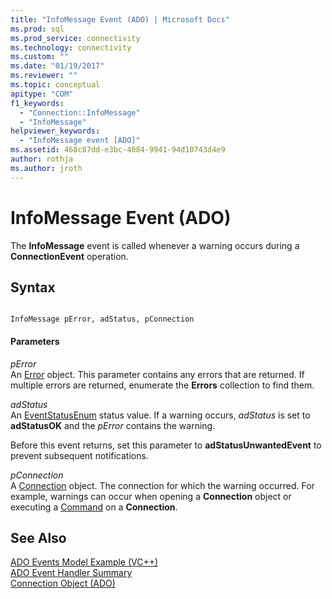 ```yaml
---
title: "InfoMessage Event (ADO) | Microsoft Docs"
ms.prod: sql
ms.prod_service: connectivity
ms.technology: connectivity
ms.custom: ""
ms.date: "01/19/2017"
ms.reviewer: ""
ms.topic: conceptual
apitype: "COM"
f1_keywords: 
  - "Connection::InfoMessage"
  - "InfoMessage"
helpviewer_keywords: 
  - "InfoMessage event [ADO]"
ms.assetid: 468c87dd-e3bc-4084-9941-94d10743d4e9
author: rothja
ms.author: jroth
---
```

# InfoMessage Event (ADO)
The **InfoMessage** event is called whenever a warning occurs during a **ConnectionEvent** operation.  
  
## Syntax  
  
```  
  
InfoMessage pError, adStatus, pConnection  
```  
  
#### Parameters  
 *pError*  
 An [Error](../../../ado/reference/ado-api/error-object.md) object. This parameter contains any errors that are returned. If multiple errors are returned, enumerate the **Errors** collection to find them.  
  
 *adStatus*  
 An [EventStatusEnum](../../../ado/reference/ado-api/eventstatusenum.md) status value. If a warning occurs, *adStatus* is set to **adStatusOK** and the *pError* contains the warning.  
  
 Before this event returns, set this parameter to **adStatusUnwantedEvent** to prevent subsequent notifications.  
  
 *pConnection*  
 A [Connection](../../../ado/reference/ado-api/connection-object-ado.md) object. The connection for which the warning occurred. For example, warnings can occur when opening a **Connection** object or executing a [Command](../../../ado/reference/ado-api/command-object-ado.md) on a **Connection**.  
  
## See Also  
 [ADO Events Model Example (VC++)](../../../ado/reference/ado-api/ado-events-model-example-vc.md)   
 [ADO Event Handler Summary](../../../ado/guide/data/ado-event-handler-summary.md)   
 [Connection Object (ADO)](../../../ado/reference/ado-api/connection-object-ado.md)
